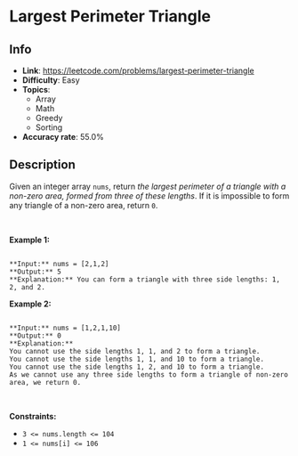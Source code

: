 # Largest Perimeter Triangle

## Info  
- **Link**: https://leetcode.com/problems/largest-perimeter-triangle
- **Difficulty**: Easy  
- **Topics**:   
    - Array
    - Math
    - Greedy
    - Sorting
- **Accuracy rate**: 55.0%  

## Description  
    
Given an integer array `nums`, return *the largest perimeter of a triangle with a non-zero area, formed from three of these lengths*. If it is impossible to form any triangle of a non-zero area, return `0`.


 


**Example 1:**



```

**Input:** nums = [2,1,2]
**Output:** 5
**Explanation:** You can form a triangle with three side lengths: 1, 2, and 2.

```

**Example 2:**



```

**Input:** nums = [1,2,1,10]
**Output:** 0
**Explanation:** 
You cannot use the side lengths 1, 1, and 2 to form a triangle.
You cannot use the side lengths 1, 1, and 10 to form a triangle.
You cannot use the side lengths 1, 2, and 10 to form a triangle.
As we cannot use any three side lengths to form a triangle of non-zero area, we return 0.

```

 


**Constraints:**


* `3 <= nums.length <= 104`
* `1 <= nums[i] <= 106`


  
    